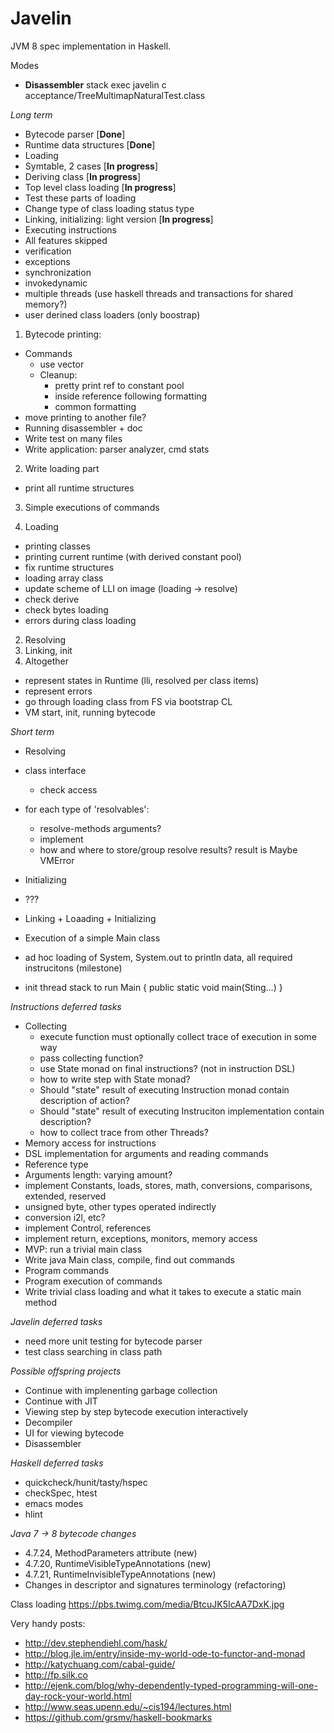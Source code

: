 Javelin
=======
JVM 8 spec implementation in Haskell.

Modes
* **Disassembler**
    stack exec javelin c acceptance/TreeMultimapNaturalTest.class

*Long term*
* Bytecode parser [**Done**]
* Runtime data structures [**Done**]
* Loading
 * Symtable, 2 cases [**In progress**]
 * Deriving class [**In progress**]
 * Top level class loading [**In progress**]
 * Test these parts of loading
 * Change type of class loading status type
* Linking, initializing: light version [**In progress**]
* Executing instructions
* All features skipped
 * verification
 * exceptions
 * synchronization
 * invokedynamic
 * multiple threads (use haskell threads and transactions for shared memory?)
 * user derined class loaders (only boostrap)

1. Bytecode printing:
 - Commands
   - use vector
   - Cleanup:
     - pretty print ref to constant pool
     - inside reference following formatting
     - common formatting
 - move printing to another file?
 - Running disassembler + doc
 - Write test on many files
 - Write application: parser analyzer, cmd stats

2. Write loading part
 - print all runtime structures

3. Simple executions of commands


1. Loading
 - printing classes
 - printing current runtime (with derived constant pool)
 - fix runtime structures
 - loading array class
 - update scheme of LLI on image (loading -> resolve)
 - check derive
 - check bytes loading
 - errors during class loading

2. Resolving
3. Linking, init
4. Altogether
 
- represent states in Runtime (lli, resolved per class items)
- represent errors
- go through loading class from FS via bootstrap CL
- VM start, init, running bytecode



*Short term*
* Resolving
 * class interface
   * check access
 * for each type of 'resolvables':
   * resolve-methods arguments?
   * implement
   * how and where to store/group resolve results? result is Maybe VMError
* Initializing
 * ???
* Linking + Loaading + Initializing
* Execution of a simple Main class


* ad hoc loading of System, System.out to println data, all required instrucitons (milestone)
* init thread stack to run Main { public static void main(Sting...) }

*Instructions deferred tasks*
* Collecting
  * execute function must optionally collect trace of execution in some way
  * pass collecting function?
  * use State monad on final instructions? (not in instruction DSL)
  * how to write step with State monad?
  * Should "state" result of executing Instruction monad contain description of action?
  * Should "state" result of executing Instruciton implementation contain description?
  * how to collect trace from other Threads?
 * Memory access for instructions
 * DSL implementation for arguments and reading commands
 * Reference type
 * Arguments length: varying amount?
 * implement Constants, loads, stores, math, conversions, comparisons, extended, reserved
 * unsigned byte, other types operated indirectly
 * conversion i2l, etc?
 * implement Control, references
 * implement return, exceptions, monitors, memory access
* MVP: run a trivial main class
 * Write java Main class, compile, find out commands
 * Program commands
 * Program execution of commands
 * Write trivial class loading and what it takes to execute a static main method

*Javelin deferred tasks*
* need more unit testing for bytecode parser
* test class searching in class path

*Possible offspring projects*
* Continue with implenenting garbage collection
* Continue with JIT
* Viewing step by step bytecode execution interactively
* Decompiler
* UI for viewing bytecode
* Disassembler

*Haskell deferred tasks*
* quickcheck/hunit/tasty/hspec
* checkSpec, htest
* emacs modes
* hlint

*Java 7 -> 8 bytecode changes*
* 4.7.24, MethodParameters attribute (new)
* 4.7.20, RuntimeVisibleTypeAnnotations (new)
* 4.7.21, RuntimeInvisibleTypeAnnotations (new)
* Changes in descriptor and signatures terminology (refactoring)

Class loading https://pbs.twimg.com/media/BtcuJK5IcAA7DxK.jpg

Very handy posts:
* http://dev.stephendiehl.com/hask/
* http://blog.jle.im/entry/inside-my-world-ode-to-functor-and-monad
* http://katychuang.com/cabal-guide/
* http://fp.silk.co
* http://ejenk.com/blog/why-dependently-typed-programming-will-one-day-rock-your-world.html
* http://www.seas.upenn.edu/~cis194/lectures.html
* https://github.com/grsmv/haskell-bookmarks